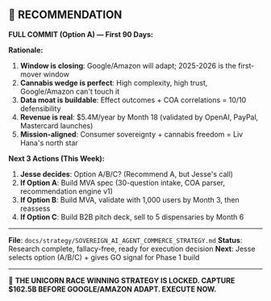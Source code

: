 ## 🐆 RECOMMENDATION

**FULL COMMIT (Option A) — First 90 Days:**

**Rationale:**

1. **Window is closing**: Google/Amazon will adapt; 2025-2026 is the first-mover window
2. **Cannabis wedge is perfect**: High complexity, high trust, Google/Amazon can't touch it
3. **Data moat is buildable**: Effect outcomes + COA correlations = 10/10 defensibility
4. **Revenue is real**: $5.4M/year by Month 18 (validated by OpenAI, PayPal, Mastercard launches)
5. **Mission-aligned**: Consumer sovereignty + cannabis freedom = Liv Hana's north star

**Next 3 Actions (This Week):**

1. **Jesse decides**: Option A/B/C? (Recommend A, but Jesse's call)
2. **If Option A**: Build MVA spec (30-question intake, COA parser, recommendation engine v1)
3. **If Option B**: Build MVA, validate with 1,000 users by Month 3, then reassess
4. **If Option C**: Build B2B pitch deck, sell to 5 dispensaries by Month 6

---

**File**: `docs/strategy/SOVEREIGN_AI_AGENT_COMMERCE_STRATEGY.md`
**Status**: Research complete, fallacy-free, ready for execution decision
**Next**: Jesse selects option (A/B/C) + gives GO signal for Phase 1 build

---

🐆 **THE UNICORN RACE WINNING STRATEGY IS LOCKED. CAPTURE $162.5B BEFORE GOOGLE/AMAZON ADAPT. EXECUTE NOW.**
